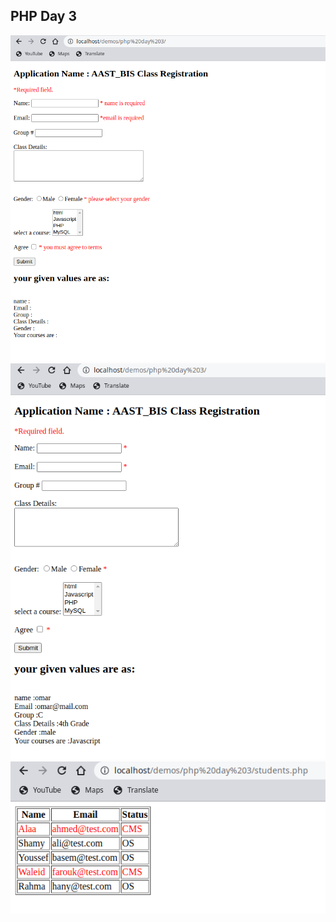 ## PHP Day 3 

![screenshot1](./overview/overview1.png)
![screenshot2](./overview/overview2.png)
![screenshot3](./overview/overview3.png)